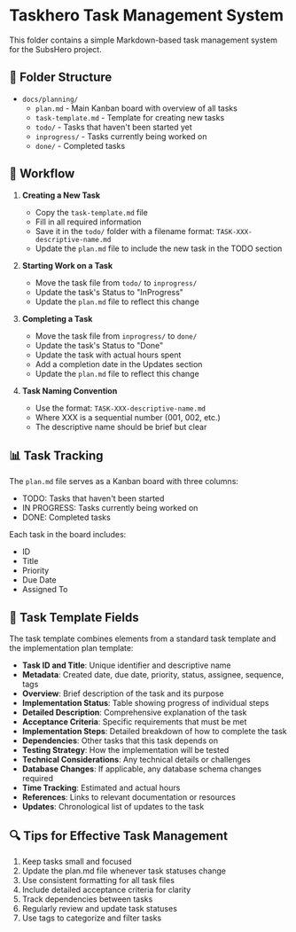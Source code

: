 # Taskhero Task Management System

This folder contains a simple Markdown-based task management system for the SubsHero project.

## 📁 Folder Structure

- `docs/planning/`
  - `plan.md` - Main Kanban board with overview of all tasks
  - `task-template.md` - Template for creating new tasks
  - `todo/` - Tasks that haven't been started yet
  - `inprogress/` - Tasks currently being worked on
  - `done/` - Completed tasks

## 🔄 Workflow

1. **Creating a New Task**
   - Copy the `task-template.md` file
   - Fill in all required information
   - Save it in the `todo/` folder with a filename format: `TASK-XXX-descriptive-name.md`
   - Update the `plan.md` file to include the new task in the TODO section

2. **Starting Work on a Task**
   - Move the task file from `todo/` to `inprogress/`
   - Update the task's Status to "InProgress"
   - Update the `plan.md` file to reflect this change

3. **Completing a Task**
   - Move the task file from `inprogress/` to `done/`
   - Update the task's Status to "Done"
   - Update the task with actual hours spent
   - Add a completion date in the Updates section
   - Update the `plan.md` file to reflect this change

4. **Task Naming Convention**
   - Use the format: `TASK-XXX-descriptive-name.md`
   - Where XXX is a sequential number (001, 002, etc.)
   - The descriptive name should be brief but clear

## 📊 Task Tracking

The `plan.md` file serves as a Kanban board with three columns:
- TODO: Tasks that haven't been started
- IN PROGRESS: Tasks currently being worked on
- DONE: Completed tasks

Each task in the board includes:
- ID
- Title
- Priority
- Due Date
- Assigned To

## 📝 Task Template Fields

The task template combines elements from a standard task template and the implementation plan template:

- **Task ID and Title**: Unique identifier and descriptive name
- **Metadata**: Created date, due date, priority, status, assignee, sequence, tags
- **Overview**: Brief description of the task and its purpose
- **Implementation Status**: Table showing progress of individual steps
- **Detailed Description**: Comprehensive explanation of the task
- **Acceptance Criteria**: Specific requirements that must be met
- **Implementation Steps**: Detailed breakdown of how to complete the task
- **Dependencies**: Other tasks that this task depends on
- **Testing Strategy**: How the implementation will be tested
- **Technical Considerations**: Any technical details or challenges
- **Database Changes**: If applicable, any database schema changes required
- **Time Tracking**: Estimated and actual hours
- **References**: Links to relevant documentation or resources
- **Updates**: Chronological list of updates to the task

## 🔍 Tips for Effective Task Management

1. Keep tasks small and focused
2. Update the plan.md file whenever task statuses change
3. Use consistent formatting for all task files
4. Include detailed acceptance criteria for clarity
5. Track dependencies between tasks
6. Regularly review and update task statuses
7. Use tags to categorize and filter tasks
